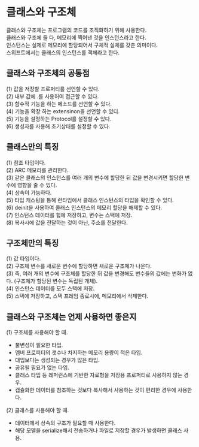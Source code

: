 클래스와 구조체 
===

클래스와 구조체는 프로그램의 코드를 조직화하기 위해 사용한다.    
클래스와 구조체 둘 다, 메모리에 찍어낸 것을 인스턴스라고 한다.    
인스턴스는 실제로 메모리에 할당되어서 구체적 실체를 갖춘 의미이다.        
스위프트에서는 클래스의 인스턴스를 객체라고 한다.    

클래스와 구조체의 공통점  
--- 

(1) 값을 저장할 프로퍼티를 선언할 수 있다.    
(2) 내부 값에 .를 사용허여 접근할 수 있다.    
(3) 함수적 기능을 하는 메소드를 선언할 수 있다.       
(4) 기능을 확장 하는 extensinon을 선언할 수 있디.     
(5) 기능을 설정하는 Protocol를 설정할 수 있다.       
(6) 생성자를 사용해 초기상태를 설정할 수 있다.        

클래스만의 특징 
---

(1) 참조 타입이다.     
(2) ARC 메모리를 관리한다.     
(3) 같은 클래스의 인스턴스를 여러 개의 변수에 할당한 뒤 값을 변경시키면 할당한 변수에 영향을 줄 수 있다.     
(4) 상속이 가능하다.      
(5) 타입 캐스팅을 통해 런타임에서 클래스 인스턴스의 타입을 확인할 수 있다.       
(6) deinit을 사용하여 클래스 인스턴스의 메모리 할당을 해제할 수 있다.    
(7) 인스턴스 데이터를 힙에 저장하고, 변수는 스택에 저장.   
(8) 복사시에 값을 전달하는 것이 아닌, 주소를 전달한다. 

구조체만의 특징 
---

(1) 값 타입이다.      
(2) 구조체 변수를 새로운 변수에 할당하면 새로운 구조체가 나온다.        
(3) 즉, 여러 개의 변수에 구조체를 할당한 뒤 값을 변경해도 변수들의 값에는 변화가 없다. (구조체가 할당된 변수는 독립된 개체).          
(4) 인스턴스 데이터를 모두 스택에 저장.     
(5) 스택에 저장하고, 스택 프레임 종료시에, 메모리에서 삭제한다.   

클래스와 구조체는 언제 사용하면 좋은지 
---

(1) 구조체를 사용해야 할 때.   

- 불변성이 필요한 타입.        
- 멤버 프로퍼티의 갯수나 차지하는 메모리 용량이 적은 타입.        
- 대입보다는 생성되는 경우가 많은 타입.        
- 공유될 필요가 없는 타입.    
- 클래스 타입 등 레퍼런스에 기반한 자료형을 저장용 프로퍼티로 사용하지 않는 경우.       
- 캡슐화한 데이터를 참조하는 것보다 복사해서 사용하는 것이 편리한 경우에 사용한다.    

(2) 클래스를 사용해야 할 때.

- 데이터에서 상속의 구조가 필요할 때 사용한다.   
- 해당 모델을 serialize해서 전송하거나 파일로 저장할 경우가 발생하면 클래스 사용.   















